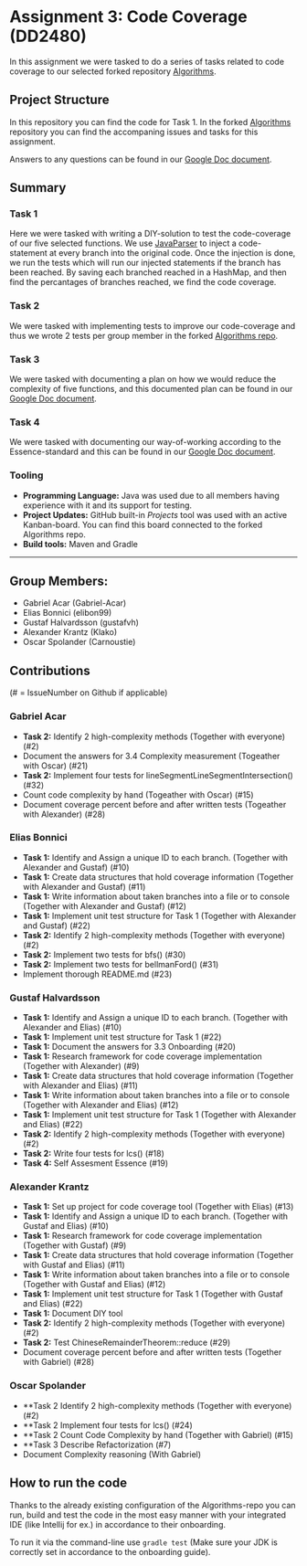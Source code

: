 # Assignment 3: Code Coverage (DD2480)

In this assignment we were tasked to do a series of tasks related to code coverage to our selected forked repository [Algorithms](https://github.com/GroupFiveSW/Algorithms).

## Project Structure

In this repository you can find the code for Task 1. In the forked [Algorithms](https://github.com/GroupFiveSW/Algorithms)  repository you can find the accompaning issues and tasks for this assignment.

Answers to any questions can be found in our [Google Doc document](https://docs.google.com/document/d/1bt9GIrMK8Onisi5SNo1qF5o6E88D0EX2Kfyqa3HVL58/edit?usp=sharing).

## Summary

### Task 1

Here we were tasked with writing a DIY-solution to test the code-coverage of our five selected functions. We use [JavaParser](http://javaparser.org/) to inject a code-statement at every branch into the original code. Once the injection is done, we run the tests which will run our injected statements if the branch has been reached. By saving each branched reached in a HashMap, and then find the percantages of branches reached, we find the code coverage.

### Task 2

We were tasked with implementing tests to improve our code-coverage and thus we wrote 2 tests per group member in the forked [Algorithms repo](https://github.com/GroupFiveSW/Algorithms).

### Task 3

We were tasked with documenting a plan on how we would reduce the complexity of five functions, and this documented plan can be found in our [Google Doc document](https://docs.google.com/document/d/1bt9GIrMK8Onisi5SNo1qF5o6E88D0EX2Kfyqa3HVL58/edit?usp=sharing).

### Task 4

We were tasked with documenting our way-of-working according to the Essence-standard and this can be found in our [Google Doc document](https://docs.google.com/document/d/1bt9GIrMK8Onisi5SNo1qF5o6E88D0EX2Kfyqa3HVL58/edit?usp=sharing).

### Tooling

- **Programming Language:** Java was used due to all members having experience with it and its support for testing.
- **Project Updates:** GitHub built-in _Projects_ tool was used with an active Kanban-board. You can find this board connected to the forked Algorithms repo.
- **Build tools:** Maven and Gradle

---


## Group Members:
- Gabriel Acar (Gabriel-Acar)
- Elias Bonnici (elibon99)
- Gustaf Halvardsson (gustafvh)
- Alexander Krantz (Klako)
- Oscar Spolander (Carnoustie)

## Contributions
(# = IssueNumber on Github if applicable)

### Gabriel Acar
- **Task 2:** Identify 2 high-complexity methods (Together with everyone) (#2)
- Document the answers for 3.4 Complexity measurement (Togeather with Oscar) (#21)
- **Task 2:** Implement four tests for lineSegmentLineSegmentIntersection() (#32)
- Count code complexity by hand (Togeather with Oscar) (#15)
- Document coverage percent before and after written tests (Togeather with Alexander) (#28)

### Elias Bonnici
- **Task 1:** Identify and Assign a unique ID to each branch. (Together with Alexander and Gustaf) (#10)
- **Task 1:** Create data structures that hold coverage information (Together with Alexander and Gustaf) (#11)
- **Task 1:** Write information about taken branches into a file or to console (Together with Alexander and Gustaf) (#12)
- **Task 1:** Implement unit test structure for Task 1 (Together with Alexander and Gustaf) (#22)
- **Task 2:** Identify 2 high-complexity methods (Together with everyone) (#2)
- **Task 2:** Implement two tests for bfs() (#30)
- **Task 2:** Implement two tests for bellmanFord() (#31)
- Implement thorough README.md (#23)

### Gustaf Halvardsson
- **Task 1:** Identify and Assign a unique ID to each branch. (Together with Alexander and Elias) (#10)
- **Task 1:** Implement unit test structure for Task 1 (#22)
- **Task 1:** Document the answers for 3.3 Onboarding (#20)
- **Task 1:** Research framework for code coverage implementation  (Together with Alexander) (#9)
- **Task 1:** Create data structures that hold coverage information (Together with Alexander and Elias) (#11)
- **Task 1:** Write information about taken branches into a file or to console (Together with Alexander and Elias) (#12)
- **Task 1:** Implement unit test structure for Task 1 (Together with Alexander and Elias) (#22)
- **Task 2:** Identify 2 high-complexity methods (Together with everyone) (#2)
- **Task 2:** Write four tests for lcs() (#18)
- **Task 4:** Self Assesment Essence (#19)

### Alexander Krantz
- **Task 1:** Set up project for code coverage tool (Together with Elias) (#13)
- **Task 1:** Identify and Assign a unique ID to each branch. (Together with Gustaf and Elias) (#10)
- **Task 1:** Research framework for code coverage implementation  (Together with Gustaf) (#9)
- **Task 1:** Create data structures that hold coverage information (Together with Gustaf and Elias) (#11)
- **Task 1:** Write information about taken branches into a file or to console (Together with Gustaf and Elias) (#12)
- **Task 1:** Implement unit test structure for Task 1 (Together with Gustaf and Elias) (#22)
- **Task 1:** Document DIY tool
- **Task 2:** Identify 2 high-complexity methods (Together with everyone) (#2)
- **Task 2:** Test ChineseRemainderTheorem::reduce (#29)
- Document coverage percent before and after written tests (Together with Gabriel) (#28)

### Oscar Spolander

- **Task 2 Identify 2 high-complexity methods (Together with everyone) (#2)
- **Task 2 Implement four tests for lcs() (#24)
- **Task 2 Count Code Complexity by hand (Together with Gabriel) (#15)
- **Task 3 Describe Refactorization (#7)
- Document Complexity reasoning (With Gabriel)

## How to run the code
Thanks to the already existing configuration of the Algorithms-repo you can run, build and test the code in the most easy manner with your integrated IDE (like Intellij for ex.) in accordance to their onboarding.

To run it via the command-line use `gradle test` (Make sure your JDK is correctly set in accordance to the onboarding guide).


